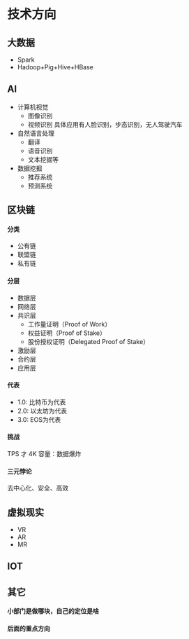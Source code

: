 # 技术方向
## 大数据
- Spark
- Hadoop+Pig+Hive+HBase
## AI
- 计算机视觉
    - 图像识别
    - 视频识别
    具体应用有人脸识别，步态识别，无人驾驶汽车
- 自然语言处理
    - 翻译
    - 语音识别
    - 文本挖掘等
- 数据挖掘
    - 推荐系统
    - 预测系统
## 区块链
#### 分类
- 公有链
- 联盟链
- 私有链
#### 分层
- 数据层
- 网络层
- 共识层
    - 工作量证明（Proof of Work）
    - 权益证明（Proof of Stake）
    - 股份授权证明（Delegated Proof of Stake）
- 激励层
- 合约层
- 应用层
#### 代表
- 1.0: 比特币为代表
- 2.0: 以太坊为代表
- 3.0: EOS为代表
#### 挑战
TPS 才 4K
容量：数据爆炸
#### 三元悖论
去中心化、安全、高效
## 虚拟现实
- VR
- AR
- MR
## IOT
## 其它
#### 小部门是做哪块，自己的定位是啥
#### 后面的重点方向